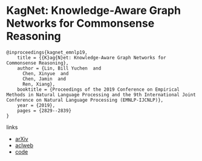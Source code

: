 # KagNet: Knowledge-Aware Graph Networks for Commonsense Reasoning

```
@inproceedings{kagnet_emnlp19,
    title = {{K}ag{N}et: Knowledge-Aware Graph Networks for Commonsense Reasoning},
    author = {Lin, Bill Yuchen  and
      Chen, Xinyue  and
      Chen, Jamin  and
      Ren, Xiang},
    booktitle = {Proceedings of the 2019 Conference on Empirical Methods in Natural Language Processing and the 9th International Joint Conference on Natural Language Processing (EMNLP-IJCNLP)},
    year = {2019},
    pages = {2829--2839}
}
```

links
- [arXiv](https://arxiv.org/abs/1909.02151)
- [aclweb](https://www.aclweb.org/anthology/D19-1282/)
- [code](https://github.com/INK-USC/KagNet)
